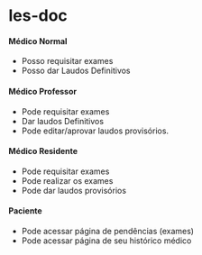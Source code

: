 # les-doc

#### Médico Normal
- Posso requisitar exames
- Posso dar Laudos Definitivos

#### Médico Professor
- Pode requisitar exames
- Dar laudos Definitivos
- Pode editar/aprovar laudos provisórios. 

#### Médico Residente
- Pode requisitar exames
- Pode realizar os exames
- Pode dar laudos provisórios

#### Paciente
- Pode acessar página de pendências (exames)
- Pode acessar página de seu histórico médico
